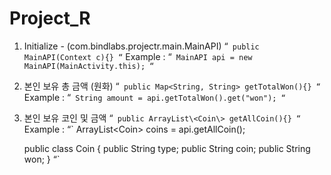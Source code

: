# Project_R

1. Initialize - (com.bindlabs.projectr.main.MainAPI)
“`
public MainAPI(Context c){}
“`
Example : 
“`
MainAPI api = new MainAPI(MainActivity.this);
“`


2. 본인 보유 총 금액 (원화)
“`
public Map<String, String> getTotalWon(){}
“`
Example : 
“`
String amount = api.getTotalWon().get("won");
“`


3. 본인 보유 코인 및 금액
“`
public ArrayList\<Coin\> getAllCoin(){}
“`
Example : 
“`
ArrayList\<Coin\> coins = api.getAllCoin();

    public class Coin {
        public String type;
        public String coin;
        public String won;
    }
“`

